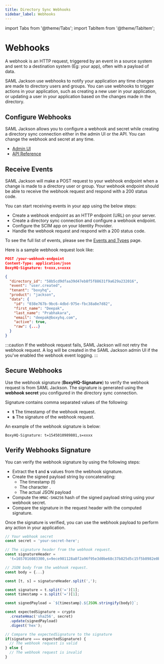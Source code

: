 ```yaml
---
title: Directory Sync Webhooks
sidebar_label: Webhooks
---
```


import Tabs from '@theme/Tabs';
import TabItem from '@theme/TabItem';

# Webhooks

A webhook is an HTTP request, triggered by an event in a source system and sent to a destination system (Eg: your app), often with a payload of data.

SAML Jackson use webhooks to notify your application any time changes are made to directory users and groups. You can use webhooks to trigger actions in your application, such as creating a new user in your application, or updating a user in your application based on the changes made in the directory.

## Configure Webhooks

SAML Jackson allows you to configure a webhook and secret while creating a directory sync connection either in the admin UI or the API. You can change the webhook and secret at any time.

- [Admin UI](admin-ui#create-directory-sync-connection)
- [API Reference](api-reference#create-a-new-directory)

## Receive Events

SAML Jackson will make a POST request to your webhook endpoint when a change is made to a directory user or group. Your webhook endpoint should be able to receive the webhook request and respond with a 200 status code.

You can start receiving events in your app using the below steps:

- Create a webhook endpoint as an HTTP endpoint (URL) on your server.
- Create a directory sync connection and configure a webhook endpoint.
- Configure the SCIM app on your Identity Provider.
- Handle the webhook request and respond with a 200 status code.

To see the full list of events, please see the [Events and Types](events) page.

Here is a sample webhook request look like:

```json
POST /your-webhook-endpoint
Content-Type: application/json
BoxyHQ-Signature: t=xxx,s=xxxx

{
  "directory_id": "58b5cd9dfaa39d47eb8f5f88631f9a629a232016",
  "event": "user.created",
  "tenant": "boxyhq",
  "product": "jackson",
  "data": {
    "id": "038e767b-9bc6-4dbd-975e-fbc38a8e7d82",
    "first_name": "Deepak",
    "last_name": "Prabhakara",
    "email": "deepak@boxyhq.com",
    "active": true,
    "raw": {...}
  }
}
```

:::caution
If the webhook request fails, SAML Jackson will not retry the webhook request. A log will be created in the SAML Jackson admin UI if the you've enabled the webhook event logging.
:::

## Secure Webhooks

Use the webhook signature (**BoxyHQ-Signature**) to verify the webhook request is from SAML Jackson. The signature is generated using the **webhook secret** you configured in the directory sync connection.

Signature contains comma separated values of the following:

- **t** The timestamp of the webhook request.
- **s** The signature of the webhook request.

An example of the webhook signature is below:

```
BoxyHQ-Signature: t=1545010989801,s=xxxx
```

## Verify Webhooks Signature

You can verify the webhook signature by using the following steps:

- Extract the **t** and **s** values from the webhook signature.
- Create the signed payload string by concatenating:
  - The timestamp (t)
  - The character `.`
  - The actual JSON payload
- Compute the `HMAC-SHA256` hash of the signed payload string using your webhook secret.
- Compare the signature in the request header with the computed signature.

Once the signature is verified, you can use the webhook payload to perform any action in your application.

<Tabs>
<TabItem value="01" label="Node.js" default>

```javascript showLineNumbers
// Your webhook secret
const secret = 'your-secret-here';

// The signature header from the webhook request.
const signatureHeader =
  't=1657016083300,s=9ece981128a8f2a96f95e3d0be68c37b825d5c15f5b8982e0b7e198a76621866';

// JSON body from the webhook request.
const body = {...}

const [t, s] = signatureHeader.split(',');

const signature = t.split('=')[1];
const timestamp = s.split('=')[1];

const signedPayload = `${timestamp}.${JSON.stringify(body)}`;

const expectedSignature = crypto
  .createHmac('sha256', secret)
  .update(signedPayload)
  .digest('hex');

// Compare the expectedSignature to the signature
if(signature === expectedSignature) {
  // The webhook request is valid
} else {
  // The webhook request is invalid
}
```

</TabItem>
</Tabs>

